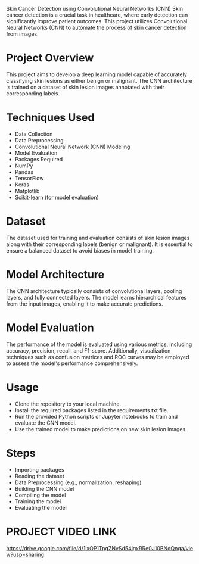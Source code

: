Skin Cancer Detection using Convolutional Neural Networks (CNN)
Skin cancer detection is a crucial task in healthcare, where early detection can significantly improve patient outcomes. This project utilizes Convolutional Neural Networks (CNN) to automate the process of skin cancer detection from images.

# Project Overview
This project aims to develop a deep learning model capable of accurately classifying skin lesions as either benign or malignant. The CNN architecture is trained on a dataset of skin lesion images annotated with their corresponding labels.

# Techniques Used
- Data Collection
- Data Preprocessing
- Convolutional Neural Network (CNN) Modeling
- Model Evaluation
- Packages Required
- NumPy
- Pandas
- TensorFlow
- Keras
- Matplotlib
- Scikit-learn (for model evaluation)
# Dataset
The dataset used for training and evaluation consists of skin lesion images along with their corresponding labels (benign or malignant). It is essential to ensure a balanced dataset to avoid biases in model training.

# Model Architecture
The CNN architecture typically consists of convolutional layers, pooling layers, and fully connected layers. The model learns hierarchical features from the input images, enabling it to make accurate predictions.

# Model Evaluation
The performance of the model is evaluated using various metrics, including accuracy, precision, recall, and F1-score. Additionally, visualization techniques such as confusion matrices and ROC curves may be employed to assess the model's performance comprehensively.

# Usage
- Clone the repository to your local machine.
- Install the required packages listed in the requirements.txt file.
- Run the provided Python scripts or Jupyter notebooks to train and evaluate the CNN model.
- Use the trained model to make predictions on new skin lesion images.
# Steps
- Importing packages
- Reading the dataset
- Data Preprocessing (e.g., normalization, reshaping)
- Building the CNN model
- Compiling the model
- Training the model
- Evaluating the model
# PROJECT VIDEO LINK
https://drive.google.com/file/d/1lxOP1TpgZNvSd54igxRRe0J10BNdQnqa/view?usp=sharing
